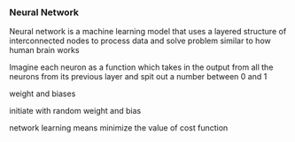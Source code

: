 ### Neural Network
Neural network is a machine learning model that uses a layered structure of interconnected nodes to process data and solve problem similar to how human brain works

Imagine each neuron as a function which takes in the output from all the neurons from its previous layer and spit out a number between 0 and 1

weight and biases


initiate with random weight and bias

network learning means minimize the value of cost function
